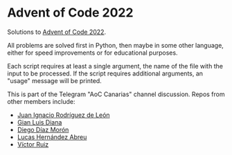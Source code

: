 # Advent of Code 2022

Solutions to [Advent of Code 2022](https://adventofcode.com/2022).

All problems are solved first in Python, then maybe in some other language, either for speed improvements or for educational purposes.

Each script requires at least a single argument, the name of the file with the input to be processed. If the script requires additional
arguments, an "usage" message will be printed.

This is part of the Telegram "AoC Canarias" channel discussion. Repos from other members include:
* [Juan Ignacio Rodríguez de León](https://github.com/euribates/advent_of_code_2022)
* [Gian Luis Diana](https://github.com/gianluisdiana/AdventOfCode2022)
* [Diego Díaz Morón](https://github.com/Diegodm35/AdventCode2022)
* [Lucas Hernández Abreu](https://github.com/lucashdez/AdventOfCode)
* [Víctor Ruiz](https://github.com/vrruiz/aoc2022)

